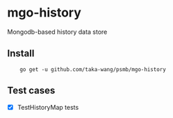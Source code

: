 # mgo-history

Mongodb-based history data store

## Install

```
    go get -u github.com/taka-wang/psmb/mgo-history
```

## Test cases

- [x] TestHistoryMap tests